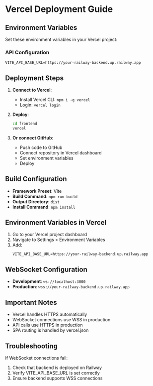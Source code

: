 # Vercel Deployment Guide

## Environment Variables

Set these environment variables in your Vercel project:

### API Configuration
```
VITE_API_BASE_URL=https://your-railway-backend.up.railway.app
```

## Deployment Steps

1. **Connect to Vercel**:
   - Install Vercel CLI: `npm i -g vercel`
   - Login: `vercel login`

2. **Deploy**:
   ```bash
   cd frontend
   vercel
   ```

3. **Or connect GitHub**:
   - Push code to GitHub
   - Connect repository in Vercel dashboard
   - Set environment variables
   - Deploy

## Build Configuration

- **Framework Preset**: Vite
- **Build Command**: `npm run build`
- **Output Directory**: `dist`
- **Install Command**: `npm install`

## Environment Variables in Vercel

1. Go to your Vercel project dashboard
2. Navigate to Settings > Environment Variables
3. Add:
   ```
   VITE_API_BASE_URL=https://your-railway-backend.up.railway.app
   ```

## WebSocket Configuration

- **Development**: `ws://localhost:3000`
- **Production**: `wss://your-railway-backend.up.railway.app`

## Important Notes

- Vercel handles HTTPS automatically
- WebSocket connections use WSS in production
- API calls use HTTPS in production
- SPA routing is handled by vercel.json

## Troubleshooting

If WebSocket connections fail:
1. Check that backend is deployed on Railway
2. Verify VITE_API_BASE_URL is set correctly
3. Ensure backend supports WSS connections 